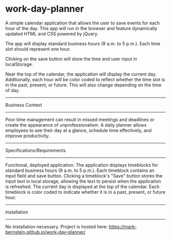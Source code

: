 # work-day-planner
A simple calendar application that allows the user to save events for each hour of the day.
This app will run in the browser and feature dynamically updated HTML and CSS powered by jQuery.

The app will display standard business hours (9 a.m. to 5 p.m.). Each time slot should represent one hour.


Clicking on the save button will store the time and user input in localStorage.

Near the top of the calendar, the application will display the current day. Additionally, each hour will be color coded to reflect whether the time slot is in the past, present, or future. This will also change depending on the time of day.
________________
Business Context
________________

Poor time management can result in missed meetings and deadlines or create the appearance of unprofessionalism. A daily planner allows employees to see their day at a glance, schedule time effectively, and improve productivity. 

____________________
Specifications/Requirements
____________________

Functional, deployed application.
The application displays timeblocks for standard business hours (9 a.m. to 5 p.m.).
Each timeblock contains an input field and save button.
Clicking a timeblock's "Save" button stores the input text in local storage, allowing the text to persist when the application is refreshed.
The current day is displayed at the top of the calendar.
Each timeblock is color coded to indicate whether it is in a past, present, or future hour.

____________
Installation
____________
No installation necessary. Project is hosted here: https://mark-bernstein.github.io/work-day-planner/
